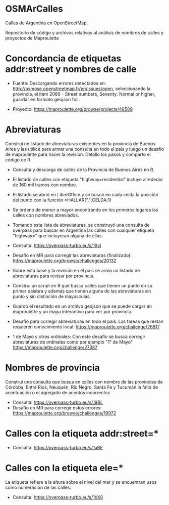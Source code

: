 # OSMArCalles

Calles de Argentina en OpenStreetMap. 

Repositorio de código y archivos relativos al análisis de nombres de calles y proyectos de Maproulette

# Concordancia de etiquetas addr:street y nombres de calle

- Fuente: Descargando errores detectados en: http://osmose.openstreetmap.fr/en/issues/open, seleccionando la provincia, el ítem 2060 - Street numbers, Severity: Normal or higher, guardar en formato geojson full. 

- Proyecto: https://maproulette.org/browse/projects/48589

# Abreviaturas
Construí un listado de abreviaturas existentes en la provincia de Buenos Aires y las utilicé para armar una consulta en todo el país y luego un desafío de maproulette para hacer la revisión. Detallo los pasos y comparto el código de R

- Consulta y descarga de calles de la Provincia de Buenos Aires en R.
- El listado de calles con etiqueta "highway=residential" incluye alrededor de 160 mil tramos con nombre.
- El listado se abrió en LibreOffice y se buscó en cada celda la posición del punto con la función =HALLAR(".";CELDA;1)
- Se ordenó de menor a mayor encontrando en los primeros lugares las calles con nombres abreviados.
- Tomando esta lista de abreviaturas, se construyó una consulta de overpass para buscar en Argentina las calles con cualquier etiqueta "highway=" que incluyeran alguna de ellas.
- Consulta: https://overpass-turbo.eu/s/19vl
- Desafío en MR para corregir las abreviaturas (finalizado): https://maproulette.org/browse/challenges/20132

- Sobre esta base y la revisión en el país se armó un listado de abreviaturas para revisar por provincia.
- Construí un script en R que busca calles que tienen un punto en su primer palabra y además que tienen alguna de las abreviaturas sin punto y sin distinción de mayúsculas.
- Guardo el resultado en un archivo geojson que se puede cargar en maproulette y un mapa interactivo para ver por provincia.
- Desafío para corregir abreviaturas en todo el país. Las tareas que restan requieren conocimiento local: https://maproulette.org/challenge/26817
- 1 de Mayo y otros ordinales: Con este desafío se busca corregir abreviaturas de ordinales como por ejemplo "1° de Mayo" https://maproulette.org/challenge/27387

# Nombres de provincia

Construí una consulta que busca en calles con nombre de las provincias de Córdoba, Entre Ríos, Neuquén, Río Negro, Santa Fe y Tucumán la falta de acentuación o el agregado de acentos incorrectos

- Consulta: https://overpass-turbo.eu/s/19BL
- Desafío en MR para corregir estos errores: https://maproulette.org/browse/challenges/19972

# Calles con la etiqueta addr:street=*
- Consulta: https://overpass-turbo.eu/s/1aBE

# Calles con la etiqueta ele=*
La etiqueta refiere a la altura sobre el nivel del mar y se encuentran usos como numeración de las calles.
- Consulta: https://overpass-turbo.eu/s/1bX8
